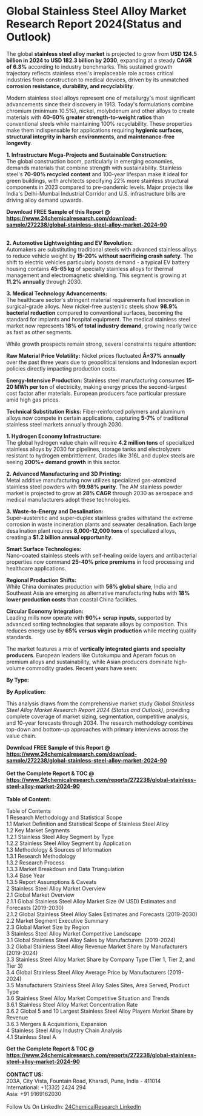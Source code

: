 <h1>Global Stainless Steel Alloy Market Research Report 2024(Status and Outlook)</h1><p>The global <strong>stainless steel alloy market</strong> is projected to grow from <strong>USD 124.5 billion in 2024 to USD 182.3 billion by 2030</strong>, expanding at a steady <strong>CAGR of 6.3%</strong> according to industry benchmarks. This sustained growth trajectory reflects stainless steel's irreplaceable role across critical industries from construction to medical devices, driven by its unmatched <strong>corrosion resistance, durability, and recyclability</strong>.</p><p>Modern stainless steel alloys represent one of metallurgy's most significant advancements since their discovery in 1913. Today's formulations combine chromium (minimum 10.5%), nickel, molybdenum and other alloys to create materials with <strong>40-60% greater strength-to-weight ratios</strong> than conventional steels while maintaining 100% recyclability. These properties make them indispensable for applications requiring <strong>hygienic surfaces, structural integrity in harsh environments, and maintenance-free longevity</strong>.</p><p><strong>1. Infrastructure Mega-Projects and Sustainable Construction:</strong><br>
The global construction boom, particularly in emerging economies, demands materials that combine strength with sustainability. Stainless steel's <strong>70-90% recycled content</strong> and 100-year lifespan make it ideal for green buildings, with architects specifying 22% more stainless structural components in 2023 compared to pre-pandemic levels. Major projects like India's Delhi-Mumbai Industrial Corridor and U.S. infrastructure bills are driving alloy demand upwards.</p><div><b>Download FREE Sample of this Report @ 
            <a href="https://www.24chemicalresearch.com/download-sample/272238/global-stainless-steel-alloy-market-2024-90">
            https://www.24chemicalresearch.com/download-sample/272238/global-stainless-steel-alloy-market-2024-90</a></b></div><br><p><strong>2. Automotive Lightweighting and EV Revolution:</strong><br>
Automakers are substituting traditional steels with advanced stainless alloys to reduce vehicle weight by <strong>15-20% without sacrificing crash safety</strong>. The shift to electric vehicles particularly boosts demand - a typical EV battery housing contains <strong>45-65 kg</strong> of specialty stainless alloys for thermal management and electromagnetic shielding. This segment is growing at <strong>11.2% annually</strong> through 2030.</p><p><strong>3. Medical Technology Advancements:</strong><br>
The healthcare sector's stringent material requirements fuel innovation in surgical-grade alloys. New nickel-free austenitic steels show <strong>98.9% bacterial reduction</strong> compared to conventional surfaces, becoming the standard for implants and hospital equipment. The medical stainless steel market now represents <strong>18% of total industry demand</strong>, growing nearly twice as fast as other segments.</p><p>While growth prospects remain strong, several constraints require attention:</p><p><strong>Raw Material Price Volatility:</strong> Nickel prices fluctuated <strong>Â±37% annually</strong> over the past three years due to geopolitical tensions and Indonesian export policies directly impacting production costs.</p><p><strong>Energy-Intensive Production:</strong> Stainless steel manufacturing consumes <strong>15-20 MWh per ton</strong> of electricity, making energy prices the second-largest cost factor after materials. European producers face particular pressure amid high gas prices.</p><p><strong>Technical Substitution Risks:</strong> Fiber-reinforced polymers and aluminum alloys now compete in certain applications, capturing <strong>5-7%</strong> of traditional stainless steel markets annually through 2030.</p><p><strong>1. Hydrogen Economy Infrastructure:</strong><br>
The global hydrogen value chain will require <strong>4.2 million tons</strong> of specialized stainless alloys by 2030 for pipelines, storage tanks and electrolyzers resistant to hydrogen embrittlement. Grades like 316L and duplex steels are seeing <strong>200%+ demand growth</strong> in this sector.</p><p><strong>2. Advanced Manufacturing and 3D Printing:</strong><br>
Metal additive manufacturing now utilizes specialized gas-atomized stainless steel powders with <strong>99.98% purity</strong>. The AM stainless powder market is projected to grow at <strong>28% CAGR</strong> through 2030 as aerospace and medical manufacturers adopt these technologies.</p><p><strong>3. Waste-to-Energy and Desalination:</strong><br>
Super-austenitic and super-duplex stainless grades withstand the extreme corrosion in waste incineration plants and seawater desalination. Each large desalination plant requires <strong>8,000-12,000 tons</strong> of specialized alloys, creating a <strong>$1.2 billion annual opportunity</strong>.</p><p><strong>Smart Surface Technologies:</strong><br>
    Nano-coated stainless steels with self-healing oxide layers and antibacterial properties now command <strong>25-40% price premiums</strong> in food processing and healthcare applications.</p><p><strong>Regional Production Shifts:</strong><br>
    While China dominates production with <strong>56% global share</strong>, India and Southeast Asia are emerging as alternative manufacturing hubs with <strong>18% lower production costs</strong> than coastal China facilities.</p><p><strong>Circular Economy Integration:</strong><br>
    Leading mills now operate with <strong>90%+ scrap inputs</strong>, supported by advanced sorting technologies that separate alloys by composition. This reduces energy use by <strong>65% versus virgin production</strong> while meeting quality standards.</p><p>The market features a mix of <strong>vertically integrated giants and specialty producers</strong>. European leaders like Outokumpu and Aperam focus on premium alloys and sustainability, while Asian producers dominate high-volume commodity grades. Recent years have seen:</p><p><strong>By Type:</strong></p><p><strong>By Application:</strong></p><p>This analysis draws from the comprehensive market study <em>Global Stainless Steel Alloy Market Research Report 2024 (Status and Outlook)</em>, providing complete coverage of market sizing, segmentation, competitive analysis, and 10-year forecasts through 2034. The research methodology combines top-down and bottom-up approaches with primary interviews across the value chain.</p><div><b>Download FREE Sample of this Report @ 
            <a href="https://www.24chemicalresearch.com/download-sample/272238/global-stainless-steel-alloy-market-2024-90">
            https://www.24chemicalresearch.com/download-sample/272238/global-stainless-steel-alloy-market-2024-90</a></b></div><br><div><b>Get the Complete Report & TOC @ 
            <a href="https://www.24chemicalresearch.com/reports/272238/global-stainless-steel-alloy-market-2024-90">
            https://www.24chemicalresearch.com/reports/272238/global-stainless-steel-alloy-market-2024-90</a></b></div><br>
            <b>Table of Content:</b><p>Table of Contents<br />
1 Research Methodology and Statistical Scope<br />
1.1 Market Definition and Statistical Scope of Stainless Steel Alloy<br />
1.2 Key Market Segments<br />
1.2.1 Stainless Steel Alloy Segment by Type<br />
1.2.2 Stainless Steel Alloy Segment by Application<br />
1.3 Methodology & Sources of Information<br />
1.3.1 Research Methodology<br />
1.3.2 Research Process<br />
1.3.3 Market Breakdown and Data Triangulation<br />
1.3.4 Base Year<br />
1.3.5 Report Assumptions & Caveats<br />
2 Stainless Steel Alloy Market Overview<br />
2.1 Global Market Overview<br />
2.1.1 Global Stainless Steel Alloy Market Size (M USD) Estimates and Forecasts (2019-2030)<br />
2.1.2 Global Stainless Steel Alloy Sales Estimates and Forecasts (2019-2030)<br />
2.2 Market Segment Executive Summary<br />
2.3 Global Market Size by Region<br />
3 Stainless Steel Alloy Market Competitive Landscape<br />
3.1 Global Stainless Steel Alloy Sales by Manufacturers (2019-2024)<br />
3.2 Global Stainless Steel Alloy Revenue Market Share by Manufacturers (2019-2024)<br />
3.3 Stainless Steel Alloy Market Share by Company Type (Tier 1, Tier 2, and Tier 3)<br />
3.4 Global Stainless Steel Alloy Average Price by Manufacturers (2019-2024)<br />
3.5 Manufacturers Stainless Steel Alloy Sales Sites, Area Served, Product Type<br />
3.6 Stainless Steel Alloy Market Competitive Situation and Trends<br />
3.6.1 Stainless Steel Alloy Market Concentration Rate<br />
3.6.2 Global 5 and 10 Largest Stainless Steel Alloy Players Market Share by Revenue<br />
3.6.3 Mergers & Acquisitions, Expansion<br />
4 Stainless Steel Alloy Industry Chain Analysis<br />
4.1 Stainless Steel A</p><div><b>Get the Complete Report & TOC @ 
            <a href="https://www.24chemicalresearch.com/reports/272238/global-stainless-steel-alloy-market-2024-90">
            https://www.24chemicalresearch.com/reports/272238/global-stainless-steel-alloy-market-2024-90</a></b></div><br><b>CONTACT US:</b><br>
            203A, City Vista, Fountain Road, Kharadi, Pune, India - 411014<br>
            International: +1(332) 2424 294<br>
            Asia: +91 9169162030 <br><br>
            Follow Us On LinkedIn: <a href="https://www.linkedin.com/company/24chemicalresearch/">24ChemicalResearch LinkedIn</a>